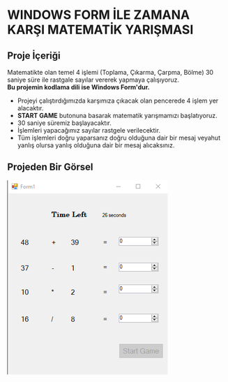 # WINDOWS FORM İLE ZAMANA KARŞI MATEMATİK YARIŞMASI
## Proje İçeriği
Matematikte olan temel 4 işlemi (Toplama, Çıkarma, Çarpma, Bölme) 30 saniye süre ile rastgale sayılar vererek yapmaya çalışıyoruz. </br>
**Bu projemin kodlama dili ise Windows Form'dur.**
- Projeyi çalıştırdığımızda karşımıza çıkacak olan pencerede 4 işlem yer alacaktır.
- **START GAME** butonuna basarak matematik yarışmamızı başlatıyoruz.
- 30 saniye süremiz başlayacaktır.
- İşlemleri yapacağımız sayılar rastgele verilecektir.
- Tüm işlemleri doğru yaparsanız doğru olduğuna dair bir mesaj veyahut yanlış olursa yanlış olduğuna dair bir mesaj alıcaksınız.
## Projeden Bir Görsel
![Matematik Yarışması](https://github.com/ahmetcandemir/zamana_karsi_matematik_yarismasi_Windows_Form/blob/main/görüntü2.png)
